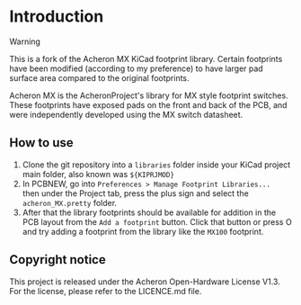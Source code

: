 # Introduction

> [!WARNING]
> This is a fork of the Acheron MX KiCad footprint library. Certain footprints have been modified (according to my preference) to have larger pad surface area compared to the original footprints.

Acheron MX is the AcheronProject's library for MX style footprint switches. These footprints have exposed pads on the front and back of the PCB, and were independently developed using the MX switch datasheet.

## How to use

1. Clone the git repository into a ``libraries`` folder inside your KiCad project main folder, also known was ``${KIPRJMOD}``
2. In PCBNEW, go into ``Preferences > Manage Footprint Libraries... `` then under the Project tab, press the plus sign and select the ``acheron_MX.pretty`` folder.
3. After that the library footprints should be available for addition in the PCB layout from the ``Add a footprint`` button. Click that button or press O and try adding a footprint from the library like the ``MX100`` footprint.

## Copyright notice

This project is released under the Acheron Open-Hardware License V1.3. For the license, please refer to the LICENCE.md file.
